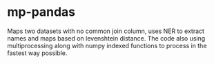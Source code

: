 # mp-pandas
Maps two datasets with no common join column, uses NER to extract names and maps based on levenshtein distance. The code also using multiprocessing along with numpy indexed functions to process in the fastest way possible.
